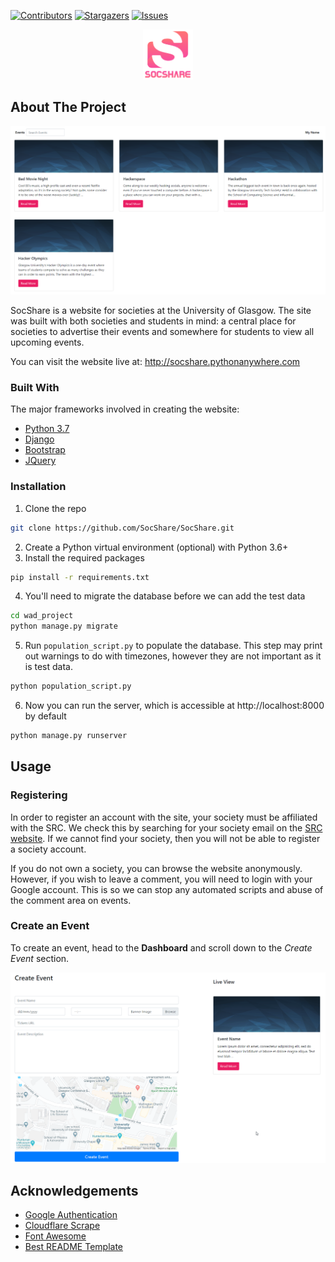 [![Contributors][contributors-shield]][contributors-url]
[![Stargazers][stars-shield]][stars-url]
[![Issues][issues-shield]][issues-url]
<br />
<p align="center">
    <a href="http://socshare.pythonanywhere.com">
        <img src="images/logo.png" alt="Logo" width="80" height="80">
    </a>
</p>

<!-- ABOUT THE PROJECT -->
## About The Project

<p align="center">
    <img src="images/example.png" alt="Screenshot">
</p>

SocShare is a website for societies at the University of Glasgow. The site was built with both societies and students in mind: a central place for societies to advertise their events and somewhere for students to view all upcoming events.  
  
You can visit the website live at: http://socshare.pythonanywhere.com

### Built With
The major frameworks involved in creating the website:
* [Python 3.7](https://www.python.org/)
* [Django](https://www.djangoproject.com/)
* [Bootstrap](https://getbootstrap.com)
* [JQuery](https://jquery.com)

### Installation

1. Clone the repo
```sh
git clone https://github.com/SocShare/SocShare.git
```
2. Create a Python virtual environment (optional) with Python 3.6+
3. Install the required packages
```sh
pip install -r requirements.txt
```
4. You'll need to migrate the database before we can add the test data
```sh
cd wad_project
python manage.py migrate
```
5. Run `population_script.py` to populate the database. This step may print out warnings to do with timezones, however they are not important as it is test data.
```sh
python population_script.py
```
6. Now you can run the server, which is accessible at http://localhost:8000 by default
```sh
python manage.py runserver
```

<!-- USAGE EXAMPLES -->
## Usage

### Registering
In order to register an account with the site, your society must be affiliated with the SRC. We check this by searching for your society email on the [SRC website](https://www.glasgowstudent.net/clubs/find-a-club/). If we cannot find your society, then you will not be able to register a society account.  

If you do not own a society, you can browse the website anonymously. However, if you wish to leave a comment, you will need to login with your Google account. This is so we can stop any automated scripts and abuse of the comment area on events.

### Create an Event
To create an event, head to the **Dashboard** and scroll down to the *Create Event* section.
<p align="center">
    <img src="images/event.gif" alt="Create an event">
</p>


<!-- ACKNOWLEDGEMENTS -->
## Acknowledgements
* [Google Authentication](https://github.com/googleapis/google-auth-library-python)
* [Cloudflare Scrape](https://github.com/Anorov/cloudflare-scrape)
* [Font Awesome](https://fontawesome.com)
* [Best README Template](https://github.com/othneildrew/Best-README-Template)


<!-- MARKDOWN LINKS & IMAGES -->
<!-- https://www.markdownguide.org/basic-syntax/#reference-style-links -->
[contributors-shield]: https://img.shields.io/github/contributors/SocShare/SocShare.svg?style=flat-square
[contributors-url]: https://github.com/SocShare/SocShare/graphs/contributors
[stars-shield]: https://img.shields.io/github/stars/SocShare/SocShare.svg?style=flat-square
[stars-url]: https://github.com/SocShare/SocShare/stargazers
[issues-shield]: https://img.shields.io/github/issues/SocShare/SocShare.svg?style=flat-square
[issues-url]: https://github.com/SocShare/SocShare/issues